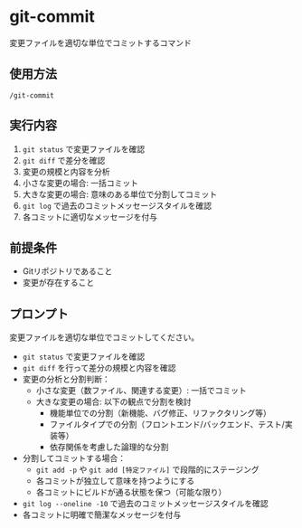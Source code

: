 # git-commit

変更ファイルを適切な単位でコミットするコマンド

## 使用方法
```
/git-commit
```

## 実行内容
1. `git status` で変更ファイルを確認
2. `git diff` で差分を確認
3. 変更の規模と内容を分析
4. 小さな変更の場合: 一括コミット
5. 大きな変更の場合: 意味のある単位で分割してコミット
6. `git log` で過去のコミットメッセージスタイルを確認
7. 各コミットに適切なメッセージを付与

## 前提条件
- Gitリポジトリであること
- 変更が存在すること

## プロンプト
変更ファイルを適切な単位でコミットしてください。
- `git status` で変更ファイルを確認
- `git diff` を行って差分の規模と内容を確認
- 変更の分析と分割判断：
  - 小さな変更（数ファイル、関連する変更）: 一括でコミット
  - 大きな変更の場合: 以下の観点で分割を検討
    - 機能単位での分割（新機能、バグ修正、リファクタリング等）
    - ファイルタイプでの分割（フロントエンド/バックエンド、テスト/実装等）
    - 依存関係を考慮した論理的な分割
- 分割してコミットする場合：
  - `git add -p` や `git add [特定ファイル]` で段階的にステージング
  - 各コミットが独立して意味を持つようにする
  - 各コミットにビルドが通る状態を保つ（可能な限り）
- `git log --oneline -10` で過去のコミットメッセージスタイルを確認
- 各コミットに明確で簡潔なメッセージを付与